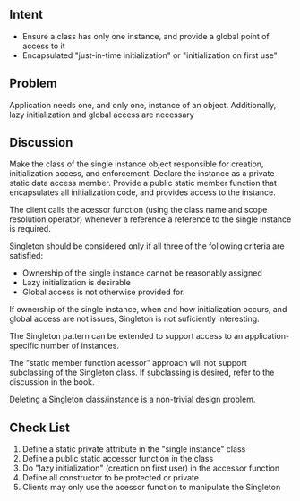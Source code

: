 ## Intent

- Ensure a class has only one instance, and provide a global point of access to it
- Encapsulated "just-in-time initialization" or "initialization on first use"

## Problem

Application needs one, and only one, instance of an object. Additionally, lazy
initialization and global access are necessary

## Discussion

Make the class of the single instance object responsible for creation, initialization
access, and enforcement. Declare the instance as a private static data access member.
Provide a public static member function that encapsulates all initialization code, 
and provides access to the instance.

The client calls the acessor function (using the class name and scope resolution operator)
 whenever a reference a reference to the single instance is required.
 
Singleton should be considered only if all three of the following criteria are satisfied:
- Ownership of the single instance cannot be reasonably assigned
- Lazy initialization is desirable
- Global access is not otherwise provided for.

If ownership of the single instance, when and how initialization occurs, and global
access are not issues, Singleton is not suficiently interesting.

The Singleton pattern can be extended to support access to an application-specific
number of instances.

The "static member function acessor" approach will not support subclassing of the
Singleton class. If subclassing is desired, refer to the discussion in the book.

Deleting a Singleton class/instance is a non-trivial design problem.

## Check List

1. Define a static private attribute in the "single instance" class
2. Define a public static accessor function in the class
3. Do "lazy initialization" (creation on first user) in the accessor function
4. Define all constructor to be protected or private
5. Clients may only use the acessor function to manipulate the Singleton